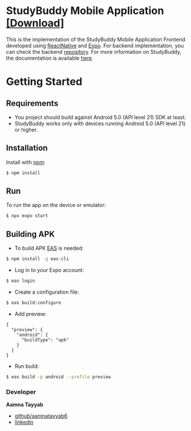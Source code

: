 # StudyBuddy Mobile Application [[Download] ](https://github.com/aamnatayyab6/StudyBuddy_FE/tree/main/apk)

This is the implementation of the StudyBuddy Mobile Application Frontend developed using [ReactNative](https://reactnative.dev/docs/getting-started) and [Expo](https://docs.expo.dev/overview/). For backend implementation, you can check the backend [repository](https://github.com/mastertimisensei/StudyBuddyBE.git).
For more information on StudyBuddy, the documentation is available [here](https://github.com/aamnatayyab6/ELTE-IK-Thesis/blob/main/Documentation.pdf).

# Getting Started

## Requirements

- You project should build against Android 5.0 (API level 21) SDK at least.
- StudyBuddy works only with devices running Android 5.0 (API level 21) or higher.

## Installation

Install with [npm](https://www.npmjs.com/):

```sh
$ npm install
```

## Run

To run the app on the device or emulator:

```sh
$ npx expo start
```

## Building APK

- To build APK [EAS](https://docs.expo.dev/build/introduction/) is needed:

```sh
$ npm install -g eas-cli
```

- Log in to your Expo account:

```sh
$ eas login
```

- Create a configuration file:

```sh
$ eas build:configure
```

- Add preview:

```jsonl
{
  "preview": {
    "android": {
      "buildType": "apk"
    }
  }
}
```

- Run build:

```sh
$ eas build -p android --profile preview
```

### Developer

**Aamna Tayyab**

- [github/aamnatayyab6](https://github.com/aamnatayyab6)
- [linkedin](https://www.linkedin.com/in/aamna-tayyab-10465b1a0/)
